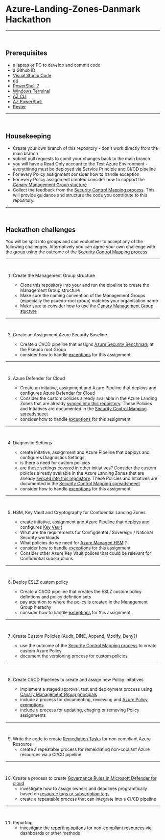 # Azure-Landing-Zones-Danmark Hackathon

---
&nbsp;
&nbsp;

## Prerequisites

- a laptop or PC to develop and commit code
- a Github ID
- [Visual Studio Code](https://code.visualstudio.com/download)
- [git](https://git-scm.com/downloads)
- [PowerShell 7](https://learn.microsoft.com/en-us/powershell/scripting/install/installing-powershell-on-windows?view=powershell-7.2)
- [Windows Terminal](https://learn.microsoft.com/en-us/windows/terminal/install)
- [AZ CLI](https://learn.microsoft.com/en-us/cli/azure/install-azure-cli)
- [AZ.PowerShell](https://learn.microsoft.com/en-us/powershell/azure/install-az-ps?view=azps-8.3.0)
- [Pester](https://pester.dev/docs/introduction/installation)

---
&nbsp;
&nbsp;

## Housekeeping


- Create your own branch of this repository - don´t work directly from the main branch
- submit pull requests to comit your changes back to the main branch
- you will have a Read Only account to the Test Azure Environment - everythinng must be deployed via Service Principle and CI/CD pipeline
- For every Policy assignment consider how to handle exception
- For every Policy assignment created consider how to support the [Canary Management Group stucture](https://learn.microsoft.com/en-us/azure/cloud-adoption-framework/ready/enterprise-scale/testing-approach)
- Collect the feedback from the [Security Control Mapping process](../docs/Danmark-azure-security-benchmark-v3.0.xlsx). This will provide guidance and structure the code you contribute to this repository. 

---
&nbsp;
&nbsp;

## Hackathon challenges

You will be split into groups and can voulunteer to accept any of the following challenges. Alternatively you can agree your own challenge with the group using the outcome of the [Security Control Mapping process](../docs/Danmark-azure-security-benchmark-v3.0.xlsx)

---
&nbsp;

1. Create the Management Group structure

    - Clone this repository into your and run the pipeline to create the Management Group structure
    - Make sure the naming convention of the Management Groups (especially the psuedo-root group) matches your organisation name
    - Make sure to consider how to use the [Canary Management Group stucture](https://learn.microsoft.com/en-us/azure/cloud-adoption-framework/ready/enterprise-scale/testing-approach)

---
&nbsp;
&nbsp;
&nbsp;

2. Create an Assignment Azure Security Baseline

    - Create a CI/CD pipeline that assigns [Azure Security Benchmark](https://learn.microsoft.com/en-us/security/benchmark/azure/overview) at the Pseudo root Group
    - consider how to handle [exceptions](https://learn.microsoft.com/en-us/azure/governance/policy/concepts/exemption-structure) for this assignment


---
&nbsp;
&nbsp;
&nbsp;

3. Azure Defender for Cloud

    - Create an initative, assignment and Azure Pipeline that deploys and configures Azure Defender for Cloud
    - Consider the custom policies already available in the Azure Landing Zones that are already [synced into this repoistory](../modules/policies/definitions). These Policies and Intiatives are documented in the [Security Control Mapping spreadsheeet](../docs/Danmark-azure-security-benchmark-v3.0.xlsx)
    - consider how to handle [exceptions](https://learn.microsoft.com/en-us/azure/governance/policy/concepts/exemption-structure) for this assignment

---
&nbsp;
&nbsp;
&nbsp;

4. Diagnostic Settings

    - create initative, assignment and Azure Pipeline that deploys and configures Diagnostics Settings
    - is there a need for custom policies
    - are these settings covered in other initiatives? Consider the custom policies already available in the Azure Landing Zones that are already [synced into this repoistory](../modules/policies/definitions). These Policies and Intiatives are documented in the [Security Control Mapping spreadsheeet](../docs/Danmark-azure-security-benchmark-v3.0.xlsx)
    - consider how to handle [exceptions](https://learn.microsoft.com/en-us/azure/governance/policy/concepts/exemption-structure) for this assignment

---
&nbsp;
&nbsp;
&nbsp;

5. HSM, Key Vault and Cryptography for Confidential Landing Zones

    - create initative, assignment and Azure Pipeline that deploys and configures [Key Vault](https://learn.microsoft.com/en-us/azure/key-vault/policy-reference)
    - What are the requirements for Configdental / Sovereign / National Security workloads
    - What policies do we need for [Azure Managed HSM](https://learn.microsoft.com/en-us/azure/key-vault/managed-hsm/overview) ?
    - consider how to handle [exceptions](https://learn.microsoft.com/en-us/azure/governance/policy/concepts/exemption-structure) for this assignment
    - Consider other Azure Key Vault polices that could be relevant for Confidential subscriptions

---
&nbsp;
&nbsp;
&nbsp;


6. Deploy ESLZ custom policy

    - Create a CI/CD pipeline that creates the ESLZ custom policy defintions and policy defintion sets
    - pay attention to where the policy is created in the Management Group hierachy
    - consider how to handle [exceptions](https://learn.microsoft.com/en-us/azure/governance/policy/concepts/exemption-structure) for this assignment

---
&nbsp;
&nbsp;
&nbsp;

7. Create Custom Policies (Audit, DINE, Append, Modify, Deny?)

    - use the outcome of the [Security Control Mapping process](../docs/Danmark-azure-security-benchmark-v3.0.xlsx) to create custom Azure Policy
    - document the versioning process for custom policies


---
&nbsp;
&nbsp;
&nbsp;


8. Create CI/CD Pipelines to create and assign new Policy initatives

    - implement a staged approval, test and deployment process using [Canary Management Group principals](https://learn.microsoft.com/en-us/azure/cloud-adoption-framework/ready/enterprise-scale/testing-approach)
    - include a process for documenting, reviewing and [Azure Policy exemptions](https://learn.microsoft.com/en-us/azure/governance/policy/concepts/exemption-structure)
    - include a process for updating, chaging or removing Policy assignments

---
&nbsp;
&nbsp;
&nbsp;


9. Write the code to create [Remediation Tasks](https://learn.microsoft.com/en-us/azure/governance/policy/how-to/remediate-resources?tabs=azure-portal) for non compliant Azure Resource
    - create a repeatable process for remeidiating non-copliant Azure resources via a CI/CD pipeline

---
&nbsp;
&nbsp;
&nbsp;


10. Create a process to create [Governance Rules in Microsoft Defender for cloud](https://learn.microsoft.com/en-us/azure/defender-for-cloud/governance-rules)
    - investigate how to assign owners and deadlines programtically based on [resource tags or subscription tags](https://learn.microsoft.com/en-us/azure/azure-resource-manager/management/tag-resources?tabs=json)
    - create a repeatable process that can integrate into a CI/CD pipeline

---
&nbsp;
&nbsp;
&nbsp;


11. Reporting
    - investigate the [reporting options](https://learn.microsoft.com/en-us/azure/governance/policy/how-to/get-compliance-data) for non-compliant resources via dashboards or other methods

